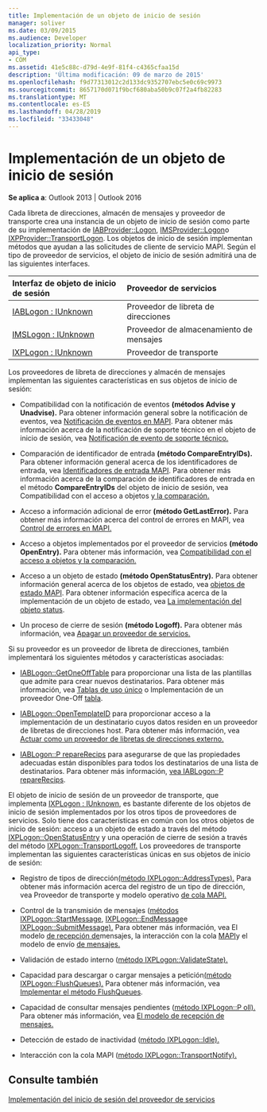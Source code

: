 ```yaml
---
title: Implementación de un objeto de inicio de sesión
manager: soliver
ms.date: 03/09/2015
ms.audience: Developer
localization_priority: Normal
api_type:
- COM
ms.assetid: 41e5c88c-d79d-4e9f-81f4-c4365cfaa15d
description: 'Última modificación: 09 de marzo de 2015'
ms.openlocfilehash: f9d77313012c2d133dc9352707ebc5e0c69c9973
ms.sourcegitcommit: 8657170d071f9bcf680aba50b9c07f2a4fb82283
ms.translationtype: MT
ms.contentlocale: es-ES
ms.lasthandoff: 04/28/2019
ms.locfileid: "33433048"
---
```

# <a name="implementing-a-logon-object"></a>Implementación de un objeto de inicio de sesión

  
  
**Se aplica a**: Outlook 2013 | Outlook 2016 
  
Cada libreta de direcciones, almacén de mensajes y proveedor de transporte crea una instancia de un objeto de inicio de sesión como parte de su implementación de [IABProvider::Logon](iabprovider-logon.md), [IMSProvider::Logon](imsprovider-logon.md)o [IXPProvider::TransportLogon](ixpprovider-transportlogon.md). Los objetos de inicio de sesión implementan métodos que ayudan a las solicitudes de cliente de servicio MAPI. Según el tipo de proveedor de servicios, el objeto de inicio de sesión admitirá una de las siguientes interfaces. 
  
|**Interfaz de objeto de inicio de sesión**|**Proveedor de servicios**|
|:-----|:-----|
|[IABLogon : IUnknown](iablogoniunknown.md) <br/> |Proveedor de libreta de direcciones  <br/> |
|[IMSLogon : IUnknown](imslogoniunknown.md) <br/> |Proveedor de almacenamiento de mensajes  <br/> |
|[IXPLogon : IUnknown](ixplogoniunknown.md) <br/> |Proveedor de transporte  <br/> |
   
Los proveedores de libreta de direcciones y almacén de mensajes implementan las siguientes características en sus objetos de inicio de sesión:
  
- Compatibilidad con la notificación de eventos **(métodos Advise** **y Unadvise).** Para obtener información general sobre la notificación de eventos, vea [Notificación de eventos en MAPI](event-notification-in-mapi.md). Para obtener más información acerca de la notificación de soporte técnico en el objeto de inicio de sesión, vea [Notificación de evento de soporte técnico.](supporting-event-notification.md) 
    
- Comparación de identificador de entrada **(método CompareEntryIDs).** Para obtener información general acerca de los identificadores de entrada, vea [Identificadores de entrada MAPI](mapi-entry-identifiers.md). Para obtener más información acerca de la comparación de identificadores de entrada en el método **CompareEntryIDs** del objeto de inicio de sesión, vea Compatibilidad con el acceso a objetos [y la comparación.](supporting-object-access-and-comparison.md)
    
- Acceso a información adicional de error **(método GetLastError).** Para obtener más información acerca del control de errores en MAPI, vea [Control de errores en MAPI.](error-handling-in-mapi.md) 
    
- Acceso a objetos implementados por el proveedor de servicios **(método OpenEntry).** Para obtener más información, vea [Compatibilidad con el acceso a objetos y la comparación.](supporting-object-access-and-comparison.md)
    
- Acceso a un objeto de estado **(método OpenStatusEntry).** Para obtener información general acerca de los objetos de estado, vea [objetos de estado MAPI](mapi-status-objects.md). Para obtener información específica acerca de la implementación de un objeto de estado, vea [La implementación del objeto status](status-object-implementation.md).
    
- Un proceso de cierre de sesión **(método Logoff).** Para obtener más información, vea [Apagar un proveedor de servicios.](shutting-down-a-service-provider.md)
    
Si su proveedor es un proveedor de libreta de direcciones, también implementará los siguientes métodos y características asociadas:
  
- [IABLogon::GetOneOffTable](iablogon-getoneofftable.md) para proporcionar una lista de las plantillas que admite para crear nuevos destinatarios. Para obtener más información, vea [Tablas de uso único](one-off-tables.md) o Implementación de un proveedor One-Off [tabla](implementing-a-provider-one-off-table.md).
    
- [IABLogon::OpenTemplateID](iablogon-opentemplateid.md) para proporcionar acceso a la implementación de un destinatario cuyos datos residen en un proveedor de libretas de direcciones host. Para obtener más información, vea [Actuar como un proveedor de libretas de direcciones externo.](acting-as-a-foreign-address-book-provider.md) 
    
- [IABLogon::P repareRecips](iablogon-preparerecips.md) para asegurarse de que las propiedades adecuadas están disponibles para todos los destinatarios de una lista de destinatarios. Para obtener más información, [vea IABLogon::P repareRecips](iablogon-preparerecips.md). 
    
El objeto de inicio de sesión de un proveedor de transporte, que implementa [IXPLogon : IUnknown](ixplogoniunknown.md), es bastante diferente de los objetos de inicio de sesión implementados por los otros tipos de proveedores de servicios. Solo tiene dos características en común con los otros objetos de inicio de sesión: acceso a un objeto de estado a través del método [IXPLogon::OpenStatusEntry](ixplogon-openstatusentry.md) y una operación de cierre de sesión a través del método [IXPLogon::TransportLogoff.](ixplogon-transportlogoff.md) Los proveedores de transporte implementan las siguientes características únicas en sus objetos de inicio de sesión: 
  
- Registro de tipos de dirección[(método IXPLogon::AddressTypes).](ixplogon-addresstypes.md) Para obtener más información acerca del registro de un tipo de dirección, vea Proveedor de transporte y modelo operativo [de cola MAPI.](transport-provider-and-mapi-spooler-operational-model.md)
    
- Control de la transmisión de mensajes ([métodos IXPLogon::StartMessage](ixplogon-startmessage.md), [IXPLogon::EndMessage](ixplogon-endmessage.md)e [IXPLogon::SubmitMessage).](ixplogon-submitmessage.md) Para obtener más información, vea El modelo [de recepción de](message-reception-model.md)mensajes, la interacción con la cola [MAPI](interacting-with-the-mapi-spooler.md)y el modelo de envío [de mensajes.](message-submission-model.md)
    
- Validación de estado interno ([método IXPLogon::ValidateState).](ixplogon-validatestate.md) 
    
- Capacidad para descargar o cargar mensajes a petición[(método IXPLogon::FlushQueues).](ixplogon-flushqueues.md) Para obtener más información, vea [Implementar el método FlushQueues](implementing-the-flushqueues-method.md).
    
- Capacidad de consultar mensajes pendientes ([método IXPLogon::P oll).](ixplogon-poll.md) Para obtener más información, vea [El modelo de recepción de mensajes.](message-reception-model.md)
    
- Detección de estado de inactividad ([método IXPLogon::Idle).](ixplogon-idle.md) 
    
- Interacción con la cola MAPI ([método IXPLogon::TransportNotify).](ixplogon-transportnotify.md) 
    
## <a name="see-also"></a>Consulte también



[Implementación del inicio de sesión del proveedor de servicios](implementing-service-provider-logon.md)

